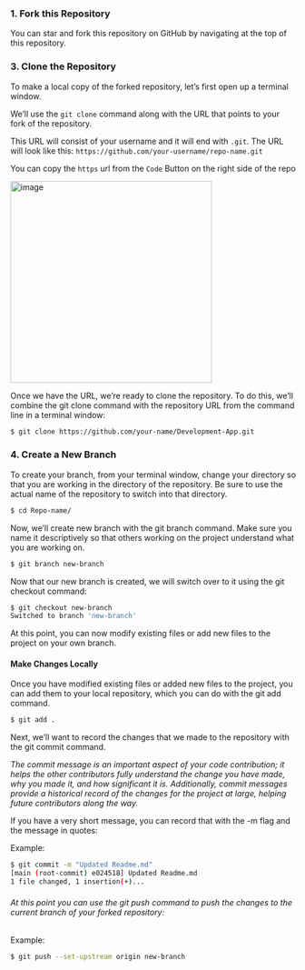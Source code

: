 ### 1. Fork this Repository
You can star and fork this repository on GitHub by navigating at the top of this repository.

<!-- ![Fork this repository](https://camo.githubusercontent.com/b22b37874052e69f2e83743b5763440aec7af332e6ea51df6b86652a343d8b6e/68747470733a2f2f68656c702e6769746875622e636f6d2f6173736574732f696d616765732f68656c702f7265706f7369746f72792f666f726b5f627574746f6e2e6a7067) -->

<!-- After forking, you will see two repositories with the same name 'dsc-hacktoberfest-2021'. 
  - dscvitpune/dsc-hacktoberfest-2021
  - your-username/dsc-hacktoberfest-2021

You can make changes directly to **your** repository i.e. `your-username/dsc-hacktoberfest-2021` but you cannot make changes to **this** repository directly. You can contribute here by submitting your chnages as `pull requests`. -->


### 3. Clone the Repository

To make a local copy of the forked repository, let’s first open up a terminal window.

We’ll use the `git clone`  command along with the URL that points to your fork of the repository.

This URL will consist of your username and it will end with `.git`. The URL will look like this: ```https://github.com/your-username/repo-name.git```

You can copy the ```https``` url from the ```Code``` Button on the right side of the repo

<img width="355"  margin-left="0"  alt="image" src="https://user-images.githubusercontent.com/73652194/193419313-e44cacc8-6f95-4e4b-ad79-002925f35a60.png">

Once we have the URL, we’re ready to clone the repository. To do this, we’ll combine the git clone command with the repository URL from the command line in a terminal window:

````bash
$ git clone https://github.com/your-name/Development-App.git
````


### 4. Create a New Branch

To create your branch, from your terminal window, change your directory so that you are working in the directory of the repository. Be sure to use the actual name of the repository to switch into that directory.

````bash
$ cd Repo-name/
````

Now, we’ll create new branch with the git branch command. Make sure you name it descriptively so that others working on the project understand what you are working on.
````bash
$ git branch new-branch
````


Now that our new branch is created, we will switch over to it using the git checkout command:
````bash
$ git checkout new-branch
Switched to branch 'new-branch'
````

At this point, you can now modify existing files or add new files to the project on your own branch.

#### Make Changes Locally

Once you have modified existing files or added new files to the project, you can add them to your local repository, which you can do with the git add command. 

````bash
$ git add . 
````

Next, we’ll want to record the changes that we made to the repository with the git commit command.

*The commit message is an important aspect of your code contribution; it helps the other contributors fully understand the change you have made, why you made it, and how significant it is. Additionally, commit messages provide a historical record of the changes for the project at large, helping future contributors along the way.*


If you have a very short message, you can record that with the -m flag and the message in quotes:

Example:
````bash
$ git commit -m "Updated Readme.md"
[main (root-commit) e024518] Updated Readme.md
1 file changed, 1 insertion(+)...
````

###### At this point you can use the git push command to push the changes to the current branch of your forked repository:
Example:
````bash
$ git push --set-upstream origin new-branch
````   

